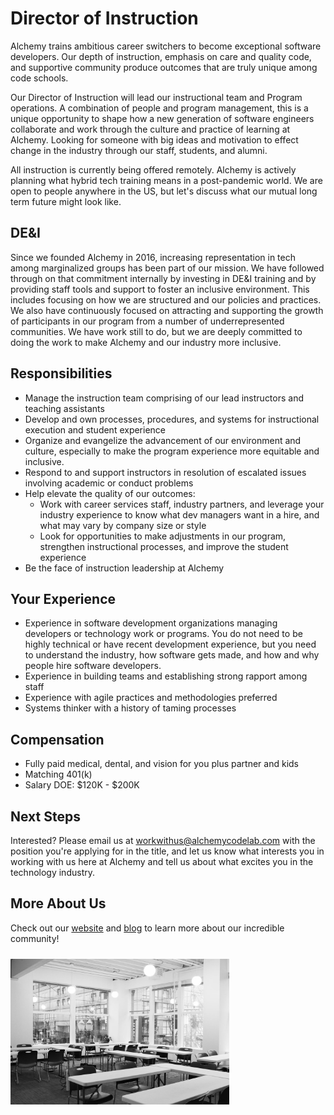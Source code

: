 # Director of Instruction

Alchemy trains ambitious career switchers to become exceptional software developers. Our depth of instruction, emphasis on care and quality code, and supportive community produce outcomes that are truly unique among code schools. 

Our Director of Instruction will lead our instructional team and Program operations. A combination of people and program management, this is a unique opportunity to shape how a new generation of software engineers collaborate and work through the culture and practice of learning at Alchemy. Looking for someone with big ideas and motivation to effect change in the industry through our staff, students, and alumni.

All instruction is currently being offered remotely. Alchemy is actively planning what hybrid tech training means in a post-pandemic world. We are open to people anywhere in the US, but let's discuss what our mutual long term future might look like.

## DE&I

Since we founded Alchemy in 2016, increasing representation in tech among marginalized groups has been part of our mission. We have followed through on that commitment internally  by investing in DE&I training and by providing staff tools and support to foster an inclusive environment. This includes focusing on how we are structured and our policies and practices. We also have continuously focused on attracting and supporting the growth of participants in our program from a number of underrepresented communities. We have work still to do, but we are deeply committed to doing the work to make Alchemy and our industry more inclusive.

## Responsibilities

- Manage the instruction team comprising of our lead instructors and teaching assistants
- Develop and own processes, procedures, and systems for instructional execution and student experience
- Organize and evangelize the advancement of our environment and culture, especially to make the program experience more equitable and inclusive.
- Respond to and support instructors in resolution of escalated issues involving academic or conduct problems
- Help elevate the quality of our outcomes:
    - Work with career services staff, industry partners, and leverage your industry experience to know what dev managers want in a hire, and what may vary by company size or style
    - Look for opportunities to make adjustments in our program, strengthen instructional processes, and improve the student experience
- Be the face of instruction leadership at Alchemy


## Your  Experience

- Experience in software development organizations managing developers or technology work or programs. You do not need to be highly technical or have recent development experience, but you need to understand the industry, how software gets made, and how and why people hire software developers.
- Experience in building teams and establishing strong rapport among staff
- Experience with agile practices and methodologies preferred
- Systems thinker with a history of taming processes

## Compensation

* Fully paid medical, dental, and vision for you plus partner and kids
* Matching 401(k)
* Salary DOE: $120K - $200K

## Next Steps

Interested? Please email us at workwithus@alchemycodelab.com with the position you're applying for in the title, and let us know what interests you in working with us here at Alchemy and tell us about what excites you in the technology industry.

## More About Us

Check out our [website](https://alchemycodelab.com) and [blog](https://alchemycodelab.com/blog) to learn more about our incredible community!

<img alt="Alchemy classroom" style="margin: 10px 0; max-width: 350px;" src="./classroom-bw.jpg">
